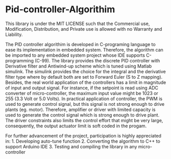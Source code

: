 # Pid-controller-Algorithim

This library is under the MIT LICENSE such that the  Commercial use, Modification, Distribution, and Private use is allowed
with no Warranty and Liability. 

The PID controller algorithim is developed in C-programing language to ease its implementation in embedded system. Therefore, the algorithm can be imported to any embedded system project whose IDE supports C-programming (C-99). The library provides the discrete PID controller with Derivative filter and Antiwind-up scheme which is tuned using Matlab simulink. The simulink provides the choice for the integral and the derivative filter type where by default both are set to Forward Euler (S to Z mapping). Besides, the real world application of the controllers has a limit in magnitude of input and output signal. For instance, if the setpoint is read using ADC converter of micro-controller, the maximum input value might be 1023 or 255 (3.3 Volt or 5.0 Volts). In practical application of controller, the PWM is used to generate control signal, but this signal is not strong enough to drive plants (eg. motor). Therefore, amplifier or driver with limited capacity is used to generate the control signal which is strong enough to drive plant. The driver constraints also limits the control effort that might be very large, consequently, the output actuator limit is soft coded in the progam.

For further advancement of the project, participation is highly appreciated in:
    1. Developing auto-tune function
    2. Converting the algorithm to C++ to support Arduino IDE
    3. Testing and compiling the library in any micro-controller

